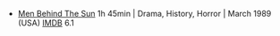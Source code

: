 * [Men Behind The Sun](https://www.youtube.com/watch?v=bqnftyYWW4E) 1h 45min | Drama, History, Horror | March 1989 (USA) [IMDB](https://www.imdb.com/title/tt0093170/) 6.1

